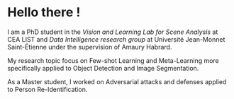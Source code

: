 # Hello there ! 

I am a PhD student in the *Vision and Learning Lab for Scene Analysis* at CEA LIST and *Data Intelligence research group* at Université Jean-Monnet Saint-Étienne under the supervision of Amaury Habrard.

My research topic focus on Few-shot Learning and Meta-Learning more specifically applied to Object Detection and Image Segmentation.

As a Master student, I worked on Adversarial attacks and defenses applied to Person Re-Identification.
